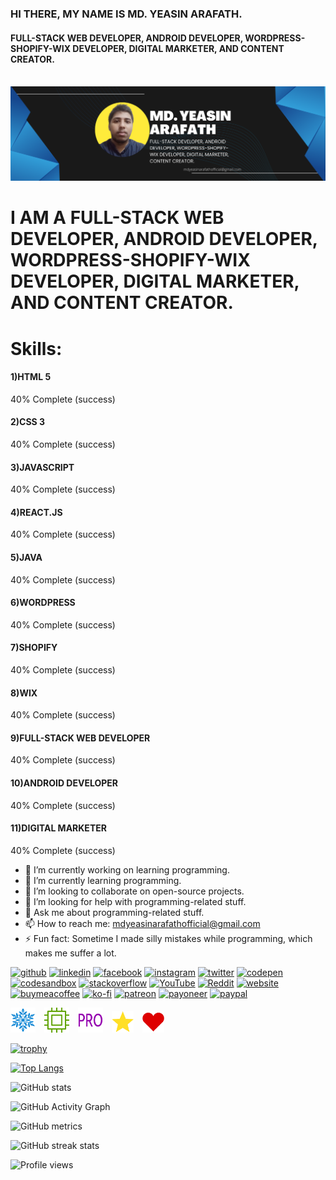 ### HI THERE, MY NAME IS MD. YEASIN ARAFATH.
#### FULL-STACK WEB DEVELOPER, ANDROID DEVELOPER, WORDPRESS-SHOPIFY-WIX DEVELOPER, DIGITAL MARKETER, AND CONTENT CREATOR.
<br>
<img src="https://github.com/MdYeasinArafath/MdYeasinArafath/blob/main/FINAL%20JOB.png"></img>
<br>
<h1>I AM A FULL-STACK WEB DEVELOPER, ANDROID DEVELOPER, WORDPRESS-SHOPIFY-WIX DEVELOPER, DIGITAL MARKETER, AND CONTENT CREATOR.</h1>

<h1>Skills:</h1>
   <h4> 1)HTML 5 </h4>
   <div class="progress">
  <div class="progress-bar progress-bar-success progress-bar-striped" role="progressbar"
  aria-valuenow="40" aria-valuemin="0" aria-valuemax="100" style="width:40%">
    40% Complete (success)
  </div>
</div>

   <h4> 2)CSS 3 </h4>
   <div class="progress">
  <div class="progress-bar progress-bar-success progress-bar-striped" role="progressbar"
  aria-valuenow="40" aria-valuemin="0" aria-valuemax="100" style="width:40%">
    40% Complete (success)
  </div>
</div>

   <h4> 3)JAVASCRIPT </h4>
   <div class="progress">
  <div class="progress-bar progress-bar-success progress-bar-striped" role="progressbar"
  aria-valuenow="40" aria-valuemin="0" aria-valuemax="100" style="width:40%">
    40% Complete (success)
  </div>
</div>

   <h4> 4)REACT.JS </h4>
   <div class="progress">
  <div class="progress-bar progress-bar-success progress-bar-striped" role="progressbar"
  aria-valuenow="40" aria-valuemin="0" aria-valuemax="100" style="width:40%">
    40% Complete (success)
  </div>
</div>

   <h4> 5)JAVA </h4>
   <div class="progress">
  <div class="progress-bar progress-bar-success progress-bar-striped" role="progressbar"
  aria-valuenow="40" aria-valuemin="0" aria-valuemax="100" style="width:40%">
    40% Complete (success)
  </div>
</div>

   <h4> 6)WORDPRESS </h4>
   <div class="progress">
  <div class="progress-bar progress-bar-success progress-bar-striped" role="progressbar"
  aria-valuenow="40" aria-valuemin="0" aria-valuemax="100" style="width:40%">
    40% Complete (success)
  </div>
</div>

   <h4> 7)SHOPIFY </h4>
   <div class="progress">
  <div class="progress-bar progress-bar-success progress-bar-striped" role="progressbar"
  aria-valuenow="40" aria-valuemin="0" aria-valuemax="100" style="width:40%">
    40% Complete (success)
  </div>
</div>

   <h4> 8)WIX </h4>
   <div class="progress">
  <div class="progress-bar progress-bar-success progress-bar-striped" role="progressbar"
  aria-valuenow="40" aria-valuemin="0" aria-valuemax="100" style="width:40%">
    40% Complete (success)
  </div>
</div>

   <h4> 9)FULL-STACK WEB DEVELOPER </h4>
   <div class="progress">
  <div class="progress-bar progress-bar-success progress-bar-striped" role="progressbar"
  aria-valuenow="40" aria-valuemin="0" aria-valuemax="100" style="width:40%">
    40% Complete (success)
  </div>
</div>

   <h4> 10)ANDROID DEVELOPER </h4>
   <div class="progress">
  <div class="progress-bar progress-bar-success progress-bar-striped" role="progressbar"
  aria-valuenow="40" aria-valuemin="0" aria-valuemax="100" style="width:40%">
    40% Complete (success)
  </div>
</div>

   <h4> 11)DIGITAL MARKETER </h4>
   <div class="progress">
  <div class="progress-bar progress-bar-success progress-bar-striped" role="progressbar"
  aria-valuenow="40" aria-valuemin="0" aria-valuemax="100" style="width:40%">
    40% Complete (success)
  </div>
</div>


- 🔭 I’m currently working on learning programming. 
- 🌱 I’m currently learning programming. 
- 👯 I’m looking to collaborate on open-source projects. 
- 🤔 I’m looking for help with programming-related stuff. 
- 💬 Ask me about programming-related stuff.  
- 📫 How to reach me: mdyeasinarafathofficial@gmail.com 
- ⚡ Fun fact: Sometime I made silly mistakes while programming, which makes me suffer a lot. 


[<img src='https://cdn.jsdelivr.net/npm/simple-icons@3.0.1/icons/github.svg' alt='github' height='40'>](https://github.com/MdYeasinArafath)  [<img src='https://cdn.jsdelivr.net/npm/simple-icons@3.0.1/icons/linkedin.svg' alt='linkedin' height='40'>](https://www.linkedin.com/in/https://www.linkedin.com/in/md-yeasin-arafath-097918214//)  [<img src='https://cdn.jsdelivr.net/npm/simple-icons@3.0.1/icons/facebook.svg' alt='facebook' height='40'>](https://www.facebook.com/md.yeasin.arafath.165/)  [<img src='https://cdn.jsdelivr.net/npm/simple-icons@3.0.1/icons/instagram.svg' alt='instagram' height='40'>](https://www.instagram.com/https://www.instagram.com/md.yeasin.arafath.165//)  [<img src='https://cdn.jsdelivr.net/npm/simple-icons@3.0.1/icons/twitter.svg' alt='twitter' height='40'>](https://twitter.com/https://twitter.com/MdYeasi54066810)  [<img src='https://cdn.jsdelivr.net/npm/simple-icons@3.0.1/icons/codepen.svg' alt='codepen' height='40'>](https://codepen.io/https://codepen.io/Md-Yeasin-Arafath)  [<img src='https://cdn.jsdelivr.net/npm/simple-icons@3.0.1/icons/codesandbox.svg' alt='codesandbox' height='40'>](https://codesandbox.io/u/https://codesandbox.io/u/Md.%20Yeasin%20Arafath)  [<img src='https://cdn.jsdelivr.net/npm/simple-icons@3.0.1/icons/stackoverflow.svg' alt='stackoverflow' height='40'>](https://stackoverflow.com/users/https://stackoverflow.com/users/19084966/md-yeasin-arafath?tab=profile)  [<img src='https://cdn.jsdelivr.net/npm/simple-icons@3.0.1/icons/youtube.svg' alt='YouTube' height='40'>](https://www.youtube.com/channel/https://www.youtube.com/channel/UCIt8fh9lM7gJkJWiuNAI7Cw)  [<img src='https://cdn.jsdelivr.net/npm/simple-icons@3.0.1/icons/reddit.svg' alt='Reddit' height='40'>](https://www.reddit.com/user/https://www.reddit.com/user/mdyeasinarafath)  [<img src='https://cdn.jsdelivr.net/npm/simple-icons@3.0.1/icons/icloud.svg' alt='website' height='40'>](www.mdyeasinarafath.com)  [<img src='https://cdn.jsdelivr.net/npm/simple-icons@3.0.1/icons/buymeacoffee.svg' alt='buymeacoffee' height='40'>](https://www.buymeacoffee.com/mdyeasinarafath)  [<img src='https://cdn.jsdelivr.net/npm/simple-icons@3.0.1/icons/ko-fi.svg' alt='ko-fi' height='40'>](www.ko-fi.com/mdyeasinarafath)  [<img src='https://cdn.jsdelivr.net/npm/simple-icons@3.0.1/icons/patreon.svg' alt='patreon' height='40'>](https://www.patreon.com/mdyeasinarafath)  [<img src='https://cdn.jsdelivr.net/npm/simple-icons@3.0.1/icons/payoneer.svg' alt='payoneer' height='40'>](https://www.payoneer.com/bd/)  [<img src='https://cdn.jsdelivr.net/npm/simple-icons@3.0.1/icons/paypal.svg' alt='paypal' height='40'>](https://www.paypal.com/us/home)  

<a href='https://archiveprogram.github.com/'><img src='https://raw.githubusercontent.com/acervenky/animated-github-badges/master/assets/acbadge.gif' width='40' height='40'></a> <a href='https://docs.github.com/en/developers'><img src='https://raw.githubusercontent.com/acervenky/animated-github-badges/master/assets/devbadge.gif' width='40' height='40'></a> <a href='https://github.com/pricing'><img src='https://raw.githubusercontent.com/acervenky/animated-github-badges/master/assets/pro.gif' width='40' height='40'></a> <a href='https://stars.github.com/'><img src='https://raw.githubusercontent.com/acervenky/animated-github-badges/master/assets/starbadge.gif' width='35' height='35'></a> <a href='https://docs.github.com/en/github/supporting-the-open-source-community-with-github-sponsors'><img src='https://raw.githubusercontent.com/acervenky/animated-github-badges/master/assets/sponsorbadge.gif' width='35' height='35'></a> 

[![trophy](https://github-profile-trophy.vercel.app/?username=MdYeasinArafath)](https://github.com/ryo-ma/github-profile-trophy)

[![Top Langs](https://github-readme-stats.vercel.app/api/top-langs/?username=MdYeasinArafath)](https://github.com/anuraghazra/github-readme-stats)

![GitHub stats](https://github-readme-stats.vercel.app/api?username=MdYeasinArafath&show_icons=true&count_private=true)  

![GitHub Activity Graph](https://activity-graph.herokuapp.com/graph?username=MdYeasinArafath)  

![GitHub metrics](https://metrics.lecoq.io/MdYeasinArafath)  

![GitHub streak stats](https://github-readme-streak-stats.herokuapp.com/?user=MdYeasinArafath)  

![Profile views](https://gpvc.arturio.dev/MdYeasinArafath)  
